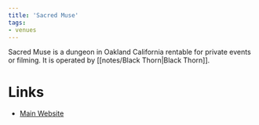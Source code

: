 ```yaml
---
title: 'Sacred Muse'
tags:
- venues
---
```


Sacred Muse is a dungeon in Oakland California rentable for private events or filming. It is operated by [[notes/Black Thorn|Black Thorn]].

# Links
- [Main Website](https://sacred-muse.org)